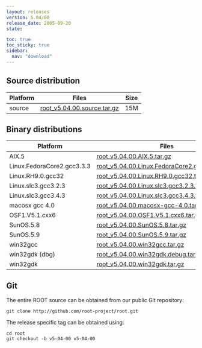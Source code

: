 ```yaml
---
layout: releases
version: 5.04/00
release_date: 2005-09-20
state:

toc: true
toc_sticky: true
sidebar:
  nav: "download"
---
```



## Source distribution

| Platform       | Files | Size |
|-----------|-------|-----|
| source | [root_v5.04.00.source.tar.gz](https://root.cern.ch/download/root_v5.04.00.source.tar.gz) |  15M |


## Binary distributions

| Platform       | Files | Size |
|-----------|-------|-----|
| AIX.5 | [root_v5.04.00.AIX.5.tar.gz](https://root.cern.ch/download/root_v5.04.00.AIX.5.tar.gz) |  37M |
| Linux.FedoraCore2.gcc3.3.3 | [root_v5.04.00.Linux.FedoraCore2.gcc3.3.3.tar.gz](https://root.cern.ch/download/root_v5.04.00.Linux.FedoraCore2.gcc3.3.3.tar.gz) |  36M |
| Linux.RH9.0.gcc32 | [root_v5.04.00.Linux.RH9.0.gcc32.tar.gz](https://root.cern.ch/download/root_v5.04.00.Linux.RH9.0.gcc32.tar.gz) |  28M |
| Linux.slc3.gcc3.2.3 | [root_v5.04.00.Linux.slc3.gcc3.2.3.tar.gz](https://root.cern.ch/download/root_v5.04.00.Linux.slc3.gcc3.2.3.tar.gz) |  27M |
| Linux.slc3.gcc3.4.3 | [root_v5.04.00.Linux.slc3.gcc3.4.3.tar.gz](https://root.cern.ch/download/root_v5.04.00.Linux.slc3.gcc3.4.3.tar.gz) |  30M |
| macosx gcc 4.0 | [root_v5.04.00.macosx-gcc-4.0.tar.gz](https://root.cern.ch/download/root_v5.04.00.macosx-gcc-4.0.tar.gz) |  21M |
| OSF1.V5.1.cxx6 | [root_v5.04.00.OSF1.V5.1.cxx6.tar.gz](https://root.cern.ch/download/root_v5.04.00.OSF1.V5.1.cxx6.tar.gz) |  33M |
| SunOS.5.8 | [root_v5.04.00.SunOS.5.8.tar.gz](https://root.cern.ch/download/root_v5.04.00.SunOS.5.8.tar.gz) |  33M |
| SunOS.5.9 | [root_v5.04.00.SunOS.5.9.tar.gz](https://root.cern.ch/download/root_v5.04.00.SunOS.5.9.tar.gz) |  29M |
| win32gcc | [root_v5.04.00.win32gcc.tar.gz](https://root.cern.ch/download/root_v5.04.00.win32gcc.tar.gz) |  31M |
| win32gdk (dbg) | [root_v5.04.00.win32gdk.debug.tar.gz](https://root.cern.ch/download/root_v5.04.00.win32gdk.debug.tar.gz) |  60M |
| win32gdk | [root_v5.04.00.win32gdk.tar.gz](https://root.cern.ch/download/root_v5.04.00.win32gdk.tar.gz) |  32M |


## Git
The entire ROOT source can be obtained from our public Git repository:

~~~
git clone http://github.com/root-project/root.git
~~~
The release specific tag can be obtained using:
~~~
cd root
git checkout -b v5-04-00 v5-04-00
~~~

